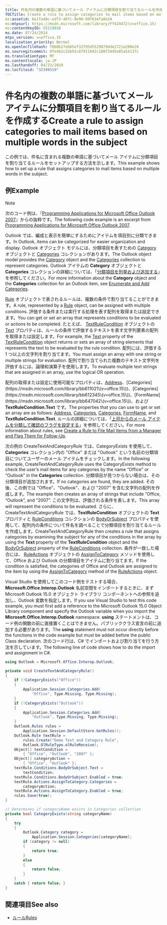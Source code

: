 ```yaml
---
title: 件名内の複数の単語に基づいてメール アイテムに分類項目を割り当てるルールを作成する
TOCTitle: Create a rule to assign categories to mail items based on multiple words in the subject
ms:assetid: 6e1fa40c-edf3-407c-9e90-99f634fa8e24
ms:mtpsurl: https://msdn.microsoft.com/library/Ff424472(v=office.15)
ms:contentKeyID: 55119918
ms.date: 07/24/2014
mtps_version: v=office.15
localization_priority: Normal
ms.openlocfilehash: f0b8b27eb65ef32f95d5529879dde2721e280e26
ms.sourcegitcommit: 8fe462c32b91c87911942c188f3445e85a54137c
ms.translationtype: MT
ms.contentlocale: ja-JP
ms.lasthandoff: 04/23/2019
ms.locfileid: "32349519"
---
```

# <a name="create-a-rule-to-assign-categories-to-mail-items-based-on-multiple-words-in-the-subject"></a><span data-ttu-id="4db82-102">件名内の複数の単語に基づいてメール アイテムに分類項目を割り当てるルールを作成する</span><span class="sxs-lookup"><span data-stu-id="4db82-102">Create a rule to assign categories to mail items based on multiple words in the subject</span></span>

<span data-ttu-id="4db82-103">この例では、件名に含まれる複数の単語に基づいてメール アイテムに分類項目を割り当てるルールをセットアップする方法を示します。</span><span class="sxs-lookup"><span data-stu-id="4db82-103">This example shows how to set up a rule that assigns categories to mail items based on multiple words in the subject.</span></span>

## <a name="example"></a><span data-ttu-id="4db82-104">例</span><span class="sxs-lookup"><span data-stu-id="4db82-104">Example</span></span>

> [!NOTE] 
> <span data-ttu-id="4db82-105">次のコード例は、『[Programming Applications for Microsoft Office Outlook 2007](https://www.amazon.com/gp/product/0735622493?ie=UTF8&tag=msmsdn-20&linkCode=as2&camp=1789&creative=9325&creativeASIN=0735622493)』からの抜粋です。</span><span class="sxs-lookup"><span data-stu-id="4db82-105">The following code example is an excerpt from [Programming Applications for Microsoft Office Outlook 2007](https://www.amazon.com/gp/product/0735622493?ie=UTF8&tag=msmsdn-20&linkCode=as2&camp=1789&creative=9325&creativeASIN=0735622493).</span></span>

<span data-ttu-id="4db82-106">Outlook では、編成と表示を簡単にするためにアイテムを項目別に分類できます。</span><span class="sxs-lookup"><span data-stu-id="4db82-106">In Outlook, items can be categorized for easier organization and display.</span></span> <span data-ttu-id="4db82-107">Outlook オブジェクト モデルには、分類項目を表すための [Category](https://msdn.microsoft.com/library/bb623480\(v=office.15\)) オブジェクトと [Categories](https://msdn.microsoft.com/library/bb623535\(v=office.15\)) コレクションがあります。</span><span class="sxs-lookup"><span data-stu-id="4db82-107">The Outlook object model provides the [Category](https://msdn.microsoft.com/library/bb623480\(v=office.15\)) object and the [Categories](https://msdn.microsoft.com/library/bb623535\(v=office.15\)) collection to represent categories.</span></span> <span data-ttu-id="4db82-108">Outlook アイテムの **Category** オブジェクトと **Categories** コレクションの詳細については、「[分類項目を列挙および追加する](how-to-enumerate-and-add-categories.md)」を参照してください。</span><span class="sxs-lookup"><span data-stu-id="4db82-108">For more information about the **Category** object and the **Categories** collection for an Outlook item, see [Enumerate and Add Categories](how-to-enumerate-and-add-categories.md).</span></span>

<span data-ttu-id="4db82-109">[Rule](https://msdn.microsoft.com/library/bb647152\(v=office.15\)) オブジェクトで表されるルールは、複数の条件で割り当てることができます。</span><span class="sxs-lookup"><span data-stu-id="4db82-109">A rule, represented by a [Rule](https://msdn.microsoft.com/library/bb647152\(v=office.15\)) object, can be assigned with multiple conditions.</span></span> <span data-ttu-id="4db82-110">評価する条件または実行する処理を表す配列を取得または設定できます。</span><span class="sxs-lookup"><span data-stu-id="4db82-110">You can get or set an array that represents conditions to be evaluated or actions to be completed.</span></span> <span data-ttu-id="4db82-111">たとえば、 [TextRuleCondition](https://msdn.microsoft.com/library/bb611271\(v=office.15\)) オブジェクトの [Text](https://msdn.microsoft.com/library/bb644796\(v=office.15\)) プロパティは、ルールの条件で評価するテキストを表す文字列要素の配列を取得または設定します。</span><span class="sxs-lookup"><span data-stu-id="4db82-111">For example, the [Text](https://msdn.microsoft.com/library/bb611271\(v=office.15\)) property of the [TextRuleCondition](https://msdn.microsoft.com/library/bb644796\(v=office.15\)) object returns or sets an array of string elements that represents the text to be evaluated by the rule condition.</span></span> <span data-ttu-id="4db82-112">配列には、評価する 1 つ以上の文字列を割り当てます。</span><span class="sxs-lookup"><span data-stu-id="4db82-112">You must assign an array with one string or multiple strings for evaluation.</span></span> <span data-ttu-id="4db82-113">配列で割り当てられた複数のテキスト文字列を評価するには、論理和演算子を使用します。</span><span class="sxs-lookup"><span data-stu-id="4db82-113">To evaluate multiple text strings that are assigned in an array, use the logical OR operation.</span></span> 

<span data-ttu-id="4db82-114">配列の取得または設定に使用可能なプロパティは、[Address](https://msdn.microsoft.com/library/bb647045\(v=office.15\))、[Categories](https://msdn.microsoft.com/library/bb611021\(v=office.15\))、[Categories](https://msdn.microsoft.com/library/bb612345\(v=office.15\))、[FormName](https://msdn.microsoft.com/library/bb647042\(v=office.15\))、および **TextRuleCondition.Text** です。</span><span class="sxs-lookup"><span data-stu-id="4db82-114">The properties that you can use to get or set an array are as follows: [Address](https://msdn.microsoft.com/library/bb647045\(v=office.15\)), [Categories](https://msdn.microsoft.com/library/bb611021\(v=office.15\)), [Categories](https://msdn.microsoft.com/library/bb612345\(v=office.15\)), [FormName](https://msdn.microsoft.com/library/bb647042\(v=office.15\)), and **TextRuleCondition.Text**.</span></span> <span data-ttu-id="4db82-115">ルールの詳細については、「[上司からのメール アイテムを分類して確認のフラグを設定する](how-to-create-a-rule-to-file-mail-items-from-a-manager-and-flag-them-for-follow-up.md)」を参照してください。</span><span class="sxs-lookup"><span data-stu-id="4db82-115">For more information about rules, see [Create a Rule to File Mail Items from a Manager and Flag Them for Follow-Up](how-to-create-a-rule-to-file-mail-items-from-a-manager-and-flag-them-for-follow-up.md).</span></span>

<span data-ttu-id="4db82-116">次の例の CreateTextAndCategoryRule では、CategoryExists を使用して、**Categories** コレクション内の "Office" または "Outlook" という名前の分類項目についてユーザーのメール アイテムをチェックします。</span><span class="sxs-lookup"><span data-stu-id="4db82-116">In the following example, CreateTextAndCategoryRule uses the CategoryExists method to check the user’s mail items for any categories by the name “Office” or “Outlook” in the **Categories** collection.</span></span> <span data-ttu-id="4db82-117">分類項目が見つからない場合は、その分類項目が追加されます。</span><span class="sxs-lookup"><span data-stu-id="4db82-117">If no categories are found, they are added.</span></span> <span data-ttu-id="4db82-118">その後、この例では "Office"、"Outlook"、および "2007" を含む文字列の配列を作成します。</span><span class="sxs-lookup"><span data-stu-id="4db82-118">The example then creates an array of strings that include “Office, “Outlook”, and “2007”.</span></span> <span data-ttu-id="4db82-119">この文字列は、評価される条件を表します。</span><span class="sxs-lookup"><span data-stu-id="4db82-119">This array will represent the conditions to be evaluated.</span></span> <span data-ttu-id="4db82-120">さらに、CreateTextAndCategoryRule では、**TextRuleCondition** オブジェクトの **Text** プロパティと [RuleConditions](https://msdn.microsoft.com/library/bb610965\(v=office.15\)) コレクションの [BodyOrSubject](https://msdn.microsoft.com/library/bb612744\(v=office.15\)) プロパティを使用して、配列内の条件について件名を調べることで分類項目を割り当てるルールを作成します。</span><span class="sxs-lookup"><span data-stu-id="4db82-120">CreateTextAndCategoryRule then creates a rule that assigns categories by examining the subject for any of the conditions in the array by using the **Text** property of the **TextRuleCondition** object and the [BodyOrSubject](https://msdn.microsoft.com/library/bb612744\(v=office.15\)) property of the [RuleConditions](https://msdn.microsoft.com/library/bb610965\(v=office.15\)) collection.</span></span> <span data-ttu-id="4db82-121">条件が一致した場合には、 [RuleActions](https://msdn.microsoft.com/library/bb623146\(v=office.15\)) オブジェクトの [AssignToCategory](https://msdn.microsoft.com/library/bb610113\(v=office.15\)) メソッドを使用して、Office および Outlook の分類項目をアイテムに割り当てます。</span><span class="sxs-lookup"><span data-stu-id="4db82-121">If the condition is satisfied, the categories of Office and Outlook are assigned to the item by using the [AssignToCategory](https://msdn.microsoft.com/library/bb623146\(v=office.15\)) method of the [RuleActions](https://msdn.microsoft.com/library/bb610113\(v=office.15\)) object.</span></span>

<span data-ttu-id="4db82-122">Visual Studio を使用してこのコード例をテストする場合、**Microsoft.Office.Interop.Outlook** 名前空間をインポートするときに、まず Microsoft Outlook 15.0 オブジェクト ライブラリ コンポーネントへの参照を追加し、Outlook 変数を指定します。</span><span class="sxs-lookup"><span data-stu-id="4db82-122">If you use Visual Studio to test this code example, you must first add a reference to the Microsoft Outlook 15.0 Object Library component and specify the Outlook variable when you import the **Microsoft.Office.Interop.Outlook** namespace.</span></span> <span data-ttu-id="4db82-123">**using** ステートメントは、コード例の関数の前に直接置くことはできません。パブリッククラス宣言の前に追加する必要があります。</span><span class="sxs-lookup"><span data-stu-id="4db82-123">The **using** statement must not occur directly before the functions in the code example but must be added before the public Class declaration.</span></span> <span data-ttu-id="4db82-124">次のコード行は、C\# でインポートおよび割り当てを行う方法を示しています。</span><span class="sxs-lookup"><span data-stu-id="4db82-124">The following line of code shows how to do the import and assignment in C\#.</span></span>

```csharp
using Outlook = Microsoft.Office.Interop.Outlook;
```


```csharp
private void CreateTextAndCategoryRule()
{
    if (!CategoryExists("Office"))
    {
        Application.Session.Categories.Add(
            "Office", Type.Missing, Type.Missing);
    }
    if (!CategoryExists("Outlook"))
    {
        Application.Session.Categories.Add(
            "Outlook", Type.Missing, Type.Missing);
    }
    Outlook.Rules rules =
        Application.Session.DefaultStore.GetRules();
    Outlook.Rule textRule =
        rules.Create("Demo Text and Category Rule",
        Outlook.OlRuleType.olRuleReceive);
    Object[] textCondition = 
        { "Office", "Outlook", "2007" };
    Object[] categoryAction = 
        { "Office", "Outlook" };
    textRule.Conditions.BodyOrSubject.Text =
        textCondition;
    textRule.Conditions.BodyOrSubject.Enabled = true;
    textRule.Actions.AssignToCategory.Categories =
        categoryAction;
    textRule.Actions.AssignToCategory.Enabled = true;
    rules.Save(true);
}

// Determines if categoryName exists in Categories collection
private bool CategoryExists(string categoryName)
{
    try
    {
        Outlook.Category category =
            Application.Session.Categories[categoryName];
        if (category != null)
        {
            return true;
        }
        else
        {
            return false;
        }
    }
    catch { return false; }
}
```

## <a name="see-also"></a><span data-ttu-id="4db82-125">関連項目</span><span class="sxs-lookup"><span data-stu-id="4db82-125">See also</span></span>

- [<span data-ttu-id="4db82-126">ルール</span><span class="sxs-lookup"><span data-stu-id="4db82-126">Rules</span></span>](rules.md)

